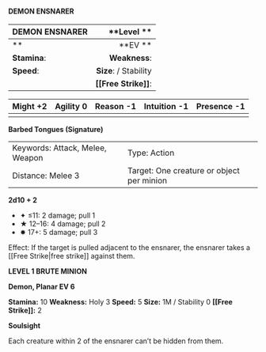 #### DEMON ENSNARER

| DEMON ENSNARER |        \*\*Level  \*\* |
| :------------- | ---------------------: |
| \*\*           |            \*\*EV \*\* |
| **Stamina**:   |          **Weakness**: |
| **Speed**:     | **Size**:  / Stability |
|                |   **[[Free Strike]]**: |

| **Might** +2 | **Agility** 0 | **Reason** -1 | **Intuition** -1 | **Presence** -1 |
| ------------ | ------------- | ------------- | ---------------- | --------------- |
|              |               |               |                  |                 |

**Barbed Tongues (Signature)**

|                                 |                                           |
| :------------------------------ | :---------------------------------------- |
| Keywords: Attack, Melee, Weapon | Type: Action                              |
| Distance: Melee 3               | Target: One creature or object per minion |

**2d10 + 2**

- ✦ ≤11: 2 damage; pull 1
- ★ 12–16: 4 damage; pull 2
- ✸ 17+: 5 damage; pull 3

Effect: If the target is pulled adjacent to the ensnarer, the ensnarer takes a [[Free Strike|free strike]] against them.

**LEVEL 1 BRUTE MINION**

**Demon, Planar EV 6**

**Stamina:** 10 **Weakness:** Holy 3 **Speed:** 5 **Size:** 1M / Stability 0 **[[Free Strike]]:** 2

**Soulsight**

Each creature within 2 of the ensnarer can’t be hidden from them.
